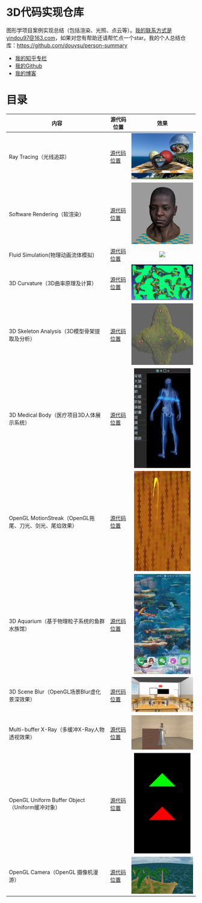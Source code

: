 # 3D代码实现仓库

图形学项目案例实现总结（包括渲染、光照、点云等）。我的联系方式是yindou97@163.com，如果对您有帮助还请帮忙点一个star。我的个人总结仓库：<https://github.com/douysu/person-summary>

- [我的知乎专栏](https://zhuanlan.zhihu.com/graphics-douysu)
- [我的Github](https://github.com/douysu)
- [我的博客](https://blog.csdn.net/ModestBean)

# 目录

内容 | 源代码位置 | 效果 |
-|-|-|
Ray Tracing（光线追踪） | [源代码位置](./tinyraytracerYD) | <div align=center><img src="./result/tinyraytracer.jpg" width=200 ></div> |
Software Rendering（软渲染） | [源代码位置](./tinyrendererYD) | <div align=center><img src="./result/africanhead.png" width=200 ></div> |
Fluid Simulation(物理动画流体模拟) | [源代码位置](./melt-animation) | <div align=center><img src="./result/IISPH.gif" width=200 ></div> |
3D Curvature（3D曲率原理及计算）| [源代码位置](./3D-PLY) | <img src="./result/curvature.png" width=300> |
3D Skeleton Analysis（3D模型骨架提取及分析）| [源代码位置](./3D-skeleton) | <div align=center><img src="./result/skeleton.png" width=200></div> |
3D Medical Body（医疗项目3D人体展示系统） | [源代码位置](./moving-light-strip) | <div align=center><img src="./result/moving-light-strip.gif" width=150 ></div> |
OpenGL MotionStreak（OpenGL拖尾、刀光、剑光、尾焰效果）| [源代码位置](./streak) | <div align=center><img src="./result/streak.gif" width=150 ></div> |
3D Aquarium（基于物理粒子系统的鱼群水族馆） | [源代码位置](./wallpaper) | <div align=center><img src="./result/wallpaper.gif" width=150 ></div> |
3D Scene Blur（OpenGL场景Blur虚化景深效果）| [源代码位置](./blur-scene-gaussian--3d) | <img src="./result/blur-scene-gaussian--3d.jpg" width=300> |
Multi-buffer X-Ray（多缓冲X-Ray人物透视效果）| [源代码位置](./x-ray-scene_3d) | <img src="./result/x-ray-scene_3d.png" width=300> |
OpenGL Uniform Buffer Object（Uniform缓冲对象）| [源代码位置](./opengles-uniform-buffer) |  <div align=center><img src="./result/opengles-uniform-buffer.jfif" width=150></div> |  |
OpenGL Camera（OpenGL 摄像机漫游）| [源代码位置](./CameraRoam) | <img src="./result/CameraRoam.jfif" width=300>  |
